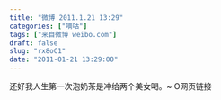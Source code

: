 ```yaml
---
title: "微博 2011.1.21 13:29"
categories: ["嘀咕"]
tags: ["来自微博 weibo.com"]
draft: false
slug: "rx8oC1"
date: "2011-01-21 13:29:00"
---
```


<p>还好我人生第一次泡奶茶是冲给两个美女喝。~ O网页链接 ​​​​</p>
